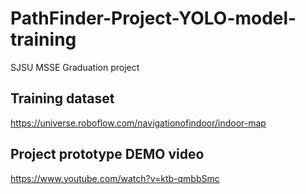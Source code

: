 # PathFinder-Project-YOLO-model-training
SJSU MSSE Graduation project

## Training dataset 
https://universe.roboflow.com/navigationofindoor/indoor-map

## Project prototype DEMO video
https://www.youtube.com/watch?v=ktb-qmbbSmc
